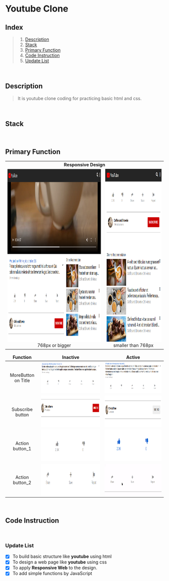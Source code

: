 # Youtube Clone

## Index

> 1.  [Description](#Description)
> 2.  [Stack](#Stack)
> 3.  [Primary Function](#Primary-Function)
> 4.  [Code Instruction](#Code-Instruction)
> 5.  [Update List](#Update-List)

<br/>

## Description

> It is youtube clone coding for practicing basic html and css.

<br/>

## Stack

<br/>

## Primary Function

<table cellspacing="0">
  <tr align="center">
    <td colspan="2"> <b>Responsive Design</b> </td>
  </tr>
  <td align="center"> <img src="/img/responsive1.png" width="768" height="550"/> <span>  768px or bigger </span> </td>
  <td align="center"> <img src="/img/responsive2.png" width="350" height="550"/> <span> smaller than 768px </span> </td>
</table>

<table cellspacing"0">
  <thead align="center">
    <td><b>Function</b></td>
    <td><b>Inactive</b></td>
    <td><b>Active</b></td>
  </thead>
  <tbody>
    <tr align="center">
      <td>MoreButton on Title</td>
      <td><img src="/img/moreBtn1.png" width="500" height="100"/></td>
      <td><img src="/img/moreBtn2.png" width="500" height="100"/></td>
    </tr>
    <tr align="center">
      <td>Subscribe button</td>
      <td><img src="/img/Subscribe1.png" width="500" height="100"/></td>
      <td><img src="/img/Subscribe2.png" width="500" height="100"/></td>
    </tr>
    <tr align="center">
      <td>Action button_1</td>
      <td><img src="/img/ActionBtn1.png" width="500" height="100"/></td>
      <td><img src="/img/ActionBtn2.png" width="500" height="100"/></td>
    </tr>
    <tr align="center">
      <td>Action button_2</td>
      <td><img src="/img/ActionBtn3.png" width="500" height="100"/></td>
      <td><img src="/img/ActionBtn4.gif" width="500" height="100"/></td>
    </tr>
  </tbody>
</table>

  <br/>

## Code Instruction

<br/>

### Update List

- [x] To build basic structure like **youtube** using html
- [x] To design a web page like **youtube** using css
- [x] To apply **Responsive Web** to the design.
- [x] To add simple functions by JavaScript
